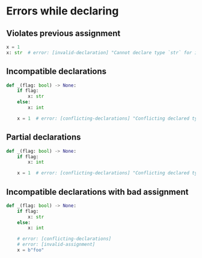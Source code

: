 # Errors while declaring

## Violates previous assignment

```py
x = 1
x: str  # error: [invalid-declaration] "Cannot declare type `str` for inferred type `Literal[1]`"
```

## Incompatible declarations

```py
def _(flag: bool) -> None:
    if flag:
        x: str
    else:
        x: int

    x = 1  # error: [conflicting-declarations] "Conflicting declared types for `x`: str, int"
```

## Partial declarations

```py
def _(flag: bool) -> None:
    if flag:
        x: int

    x = 1  # error: [conflicting-declarations] "Conflicting declared types for `x`: Unknown, int"
```

## Incompatible declarations with bad assignment

```py
def _(flag: bool) -> None:
    if flag:
        x: str
    else:
        x: int

    # error: [conflicting-declarations]
    # error: [invalid-assignment]
    x = b"foo"
```
